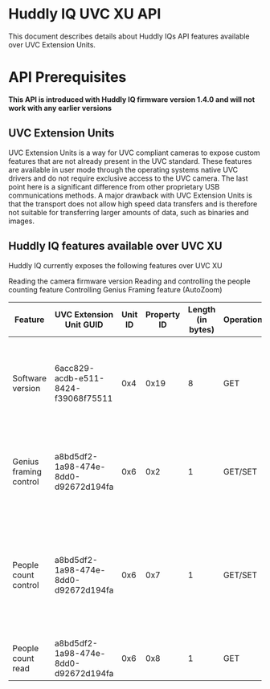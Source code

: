 # Huddly IQ UVC XU API

This document describes details about Huddly IQs API features available over UVC Extension Units. 

# API Prerequisites

**This API is introduced with Huddly IQ firmware version 1.4.0 and will not work with any earlier versions**

## UVC Extension Units
UVC Extension Units is a way for UVC compliant cameras to expose custom features that are not already present in the UVC standard. These features are available in user mode through the operating systems native UVC drivers and do not require exclusive access to the UVC camera. The last point here is a significant difference from other proprietary USB communications methods. A major drawback with UVC Extension Units is that the transport does not allow high speed data transfers and is therefore not suitable for transferring larger amounts of data, such as binaries and images.

## Huddly IQ features available over UVC XU

Huddly IQ currently exposes the following features over UVC XU

Reading the camera firmware version
Reading and controlling the people counting feature
Controlling Genius Framing feature (AutoZoom) 


| Feature |	UVC Extension Unit GUID |	Unit ID | Property ID | Length (in bytes) | Operation | Value |
| ------- | ----------------------- | --------  | ----------- | ----------------- | --------- | ----- |
| Software version | 6acc829-acdb-e511-8424-f39068f75511| 0x4      | 0x19        | 8                 | GET       | Semantic version = [Byte 3].[Byte 2].[Byte 1]<br>Note: Byte 0, 4,5,6,7 are proprietary | 
| Genius framing control | a8bd5df2-1a98-474e-8dd0-d92672d194fa | 0x6 | 0x2 | 1 | GET/SET | 0x0 Genius Framing Off <br>0x1 Genius Framing On |
| People count control | a8bd5df2-1a98-474e-8dd0-d92672d194fa | 0x6 | 0x7 | 1 | GET/SET | 0x0 People count Off<br>0x1 People count always on<br>0x2 People count on when streaming |
| People count read	| a8bd5df2-1a98-474e-8dd0-d92672d194fa | 0x6 | 0x8 | 1 | GET | People count reading 0-255 |

